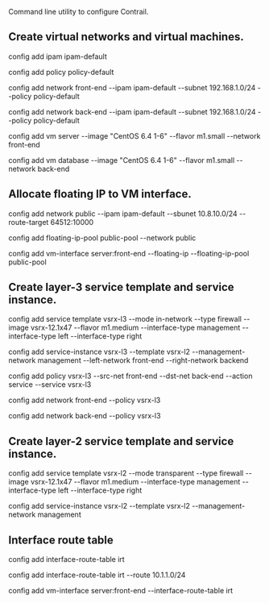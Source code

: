 
Command line utility to configure Contrail.

## Create virtual networks and virtual machines.

config add ipam ipam-default

config add policy policy-default

config add network front-end --ipam ipam-default --subnet 192.168.1.0/24 --policy policy-default

config add network back-end --ipam ipam-default --subnet 192.168.1.0/24 --policy policy-default

config add vm server --image "CentOS 6.4 1-6" --flavor m1.small --network front-end

config add vm database --image "CentOS 6.4 1-6" --flavor m1.small --network back-end


## Allocate floating IP to VM interface.

config add network public --ipam ipam-default --sbunet 10.8.10.0/24 --route-target 64512:10000

config add floating-ip-pool public-pool --network public

config add vm-interface server:front-end --floating-ip --floating-ip-pool public-pool


## Create layer-3 service template and service instance.

config add service template vsrx-l3 --mode in-network --type firewall --image vsrx-12.1x47 --flavor m1.medium --interface-type management --interface-type left --interface-type right

config add service-instance vsrx-l3 --template vsrx-l2 --management-network management --left-network front-end --right-network backend

config add policy vsrx-l3 --src-net front-end --dst-net back-end --action service --service vsrx-l3

config add network front-end --policy vsrx-l3

config add network back-end --policy vsrx-l3


## Create layer-2 service template and service instance.

config add service template vsrx-l2 --mode transparent --type firewall --image vsrx-12.1x47 --flavor m1.medium --interface-type management --interface-type left --interface-type right

config add service-instance vsrx-l2 --template vsrx-l2 --management-network management


## Interface route table

config add interface-route-table irt

config add interface-route-table irt --route 10.1.1.0/24

config add vm-interface server:front-end --interface-route-table irt


